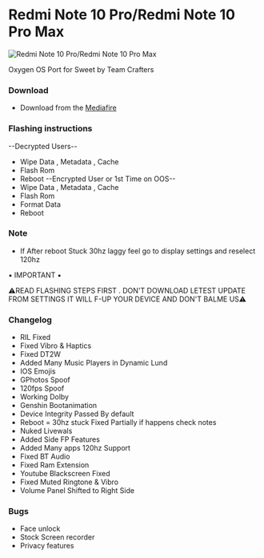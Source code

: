 # Redmi Note 10 Pro/Redmi Note 10 Pro Max
![Redmi Note 10 Pro/Redmi Note 10 Pro Max](https://cdn.dxomark.com/wp-content/uploads/medias/post-79073/Xiaomi-Redmi-Note-10-Pro-_Yoast-image-packshot-review.jpg)



Oxygen OS Port for Sweet by Team Crafters

### Download
- Download from the [Mediafire](https://www.mediafire.com/file/qe425vhoixxw2f8/OXYGENOS-15%257B401%257D%255BSWEET%255D.zip/file)

### Flashing instructions
--Decrypted Users--
- Wipe Data , Metadata , Cache
- Flash Rom
-  Reboot 
--Encrypted User or 1st Time on OOS--
- Wipe Data , Metadata , Cache
- Flash Rom
- Format Data
-  Reboot

### Note
- If After reboot Stuck 30hz laggy feel go to display settings and reselect 120hz 

▪️ IMPORTANT ▪️

⚠️READ FLASHING STEPS FIRST . DON'T DOWNLOAD LETEST UPDATE FROM SETTINGS IT WILL F-UP YOUR DEVICE AND DON'T BALME US⚠️

### Changelog
- RIL Fixed
- Fixed Vibro & Haptics
- Fixed DT2W   
- Added Many Music Players in Dynamic Lund
- IOS Emojis
- GPhotos Spoof
- 120fps Spoof
- Working Dolby
- Genshin Bootanimation 
- Device Integrity Passed By default 
- Reboot = 30hz stuck Fixed Partially if happens check notes
- Nuked Livewals
- Added Side FP Features 
- Added Many apps 120hz Support 
- Fixed BT Audio
- Fixed Ram Extension 
- Youtube Blackscreen Fixed
- Fixed Muted Ringtone & Vibro
- Volume Panel Shifted to Right Side

### Bugs
- Face unlock 
- Stock Screen recorder 
- Privacy features
